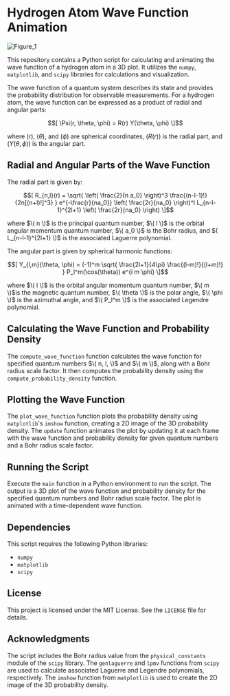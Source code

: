 # Hydrogen Atom Wave Function Animation

<p align="center">

![Figure_1](https://github.com/at0m741/Hydrogen-Wavefunction-Electron-Density/assets/20189027/d64d0e4d-aca2-4b16-b106-f2c9f9b3acdd)

</p>



This repository contains a Python script for calculating and animating the wave function of a hydrogen atom in a 3D plot. It utilizes the `numpy`, `matplotlib`, and `scipy` libraries for calculations and visualization.

The wave function of a quantum system describes its state and provides the probability distribution for observable measurements. For a hydrogen atom, the wave function can be expressed as a product of radial and angular parts:

$$[ \Psi(r, \theta, \phi) = R(r) Y(\theta, \phi) \]$$

where $(r)$, $(\theta)$, and $(\phi)$ are spherical coordinates, $(R(r))$ is the radial part, and $(Y(\theta, \phi))$ is the angular part.

## Radial and Angular Parts of the Wave Function

The radial part is given by:

$$[ R_{n,l}(r) = \sqrt{ \left( \frac{2}{n a_0} \right)^3 \frac{(n-l-1)!}{2n[(n+l)!]^3} } e^{-\frac{r}{na_0}} \left( \frac{2r}{na_0} \right)^l L_{n-l-1}^{2l+1} \left( \frac{2r}{na_0} \right) \]$$

where $\( n \)$ is the principal quantum number, $\( l \)$ is the orbital angular momentum quantum number, $\( a_0 \)$ is the Bohr radius, and $( L_{n-l-1}^{2l+1} \)$ is the associated Laguerre polynomial.

The angular part is given by spherical harmonic functions:

$$[ Y_{l,m}(\theta, \phi) = (-1)^m \sqrt{ \frac{2l+1}{4\pi} \frac{(l-m)!}{(l+m)!} } P_l^m(\cos(\theta)) e^{i m \phi} \]$$

where $\( l \)$ is the orbital angular momentum quantum number, $\( m \)$is the magnetic quantum number, $\( \theta \)$ is the polar angle, $\( \phi \)$ is the azimuthal angle, and $\( P_l^m \)$ is the associated Legendre polynomial.

## Calculating the Wave Function and Probability Density

The `compute_wave_function` function calculates the wave function for specified quantum numbers $\( n, l, \)$ and $\( m \)$, along with a Bohr radius scale factor. It then computes the probability density using the `compute_probability_density` function.

## Plotting the Wave Function

The `plot_wave_function` function plots the probability density using `matplotlib`'s `imshow` function, creating a 2D image of the 3D probability density. The `update` function animates the plot by updating it at each frame with the wave function and probability density for given quantum numbers and a Bohr radius scale factor.

## Running the Script

Execute the `main` function in a Python environment to run the script. The output is a 3D plot of the wave function and probability density for the specified quantum numbers and Bohr radius scale factor. The plot is animated with a time-dependent wave function.

## Dependencies

This script requires the following Python libraries:

- `numpy`
- `matplotlib`
- `scipy`

## License

This project is licensed under the MIT License. See the `LICENSE` file for details.

## Acknowledgments

The script includes the Bohr radius value from the `physical_constants` module of the `scipy` library. The `genlaguerre` and `lpmv` functions from `scipy` are used to calculate associated Laguerre and Legendre polynomials, respectively. The `imshow` function from `matplotlib` is used to create the 2D image of the 3D probability density.
